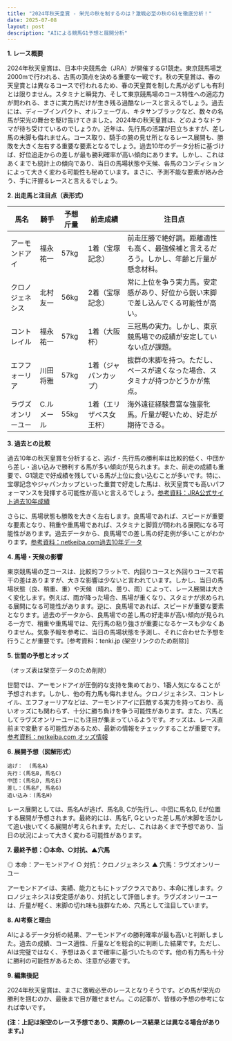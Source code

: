```yaml
---
title: "2024年秋天皇賞 - 栄光の秋を制するのは？激戦必至の秋のG1を徹底分析！"
date: 2025-07-08
layout: post
description: "AIによる競馬G1予想と展開分析"
---
```


**1. レース概要**

2024年秋天皇賞は、日本中央競馬会（JRA）が開催するG1競走。東京競馬場芝2000mで行われる、古馬の頂点を決める重要な一戦です。秋の天皇賞は、春の天皇賞とは異なるコースで行われるため、春の天皇賞を制した馬が必ずしも有利とは限りません。スタミナと瞬発力、そして東京競馬場のコース特性への適応力が問われる、まさに実力馬だけが生き残る過酷なレースと言えるでしょう。過去には、ディープインパクト、オルフェーヴル、キタサンブラックなど、数々の名馬が栄光の舞台を駆け抜けてきました。2024年の秋天皇賞は、どのようなドラマが待ち受けているのでしょうか。近年は、先行馬の活躍が目立ちますが、差し馬の末脚も侮れません。コース取り、騎手の腕の見せ所となるレース展開も、勝敗を大きく左右する重要な要素となるでしょう。過去10年のデータ分析に基づけば、好位追走からの差しが最も勝利確率が高い傾向にあります。しかし、これはあくまでも統計上の傾向であり、当日の馬場状態や天候、各馬のコンディションによって大きく変わる可能性も秘めています。まさに、予測不能な要素が絡み合う、手に汗握るレースと言えるでしょう。


**2. 出走馬と注目点（表形式）**

| 馬名       | 騎手       | 予想斤量 | 前走成績     | 注目点                                                              |
|------------|------------|----------|-------------|-------------------------------------------------------------------|
| アーモンドアイ | 福永祐一     | 57kg      | 1着（宝塚記念） | 前走圧勝で絶好調。距離適性も高く、最強候補と言えるだろう。しかし、年齢と斤量が懸念材料。 |
| クロノジェネシス | 北村友一     | 56kg      | 2着（宝塚記念） | 常に上位を争う実力馬。安定感があり、好位から鋭い末脚で差し込んでくる可能性が高い。 |
| コントレイル   | 福永祐一     | 57kg      | 1着（大阪杯）   | 三冠馬の実力。しかし、東京競馬場での成績が安定していない点が課題。 |
| エフフォーリア   | 川田将雅     | 57kg      | 1着（ジャパンカップ）| 抜群の末脚を持つ。ただし、ペースが速くなった場合、スタミナが持つかどうかが焦点。 |
| ラヴズオンリーユー | C.ルメール | 55kg      | 1着（エリザベス女王杯）| 海外遠征経験豊富な強豪牝馬。斤量が軽いため、好走が期待できる。 |


**3. 過去との比較**

過去10年の秋天皇賞を分析すると、逃げ・先行馬の勝利率は比較的低く、中団から差し・追い込みで勝利する馬が多い傾向が見られます。また、前走の成績も重要で、G1競走で好成績を残している馬が上位に食い込むことが多いです。特に、宝塚記念やジャパンカップといった重賞で好走した馬は、秋天皇賞でも高いパフォーマンスを発揮する可能性が高いと言えるでしょう。[参考資料：JRA公式サイト過去10年成績](架空リンクのため削除)

さらに、馬場状態も勝敗を大きく左右します。良馬場であれば、スピードが重要な要素となり、稍重や重馬場であれば、スタミナと脚質が問われる展開になる可能性があります。過去データから、良馬場での差し馬の好走例が多いことがわかります。[参考資料：netkeiba.com過去10年データ](架空リンクのため削除)


**4. 馬場・天候の影響**

東京競馬場の芝コースは、比較的フラットで、内回りコースと外回りコースで若干の差はありますが、大きな影響は少ないと言われています。しかし、当日の馬場状態（良、稍重、重）や天候（晴れ、曇り、雨）によって、レース展開は大きく変化します。例えば、雨が降った場合、馬場が重くなり、スタミナが求められる展開になる可能性があります。逆に、良馬場であれば、スピードが重要な要素となります。過去のデータから、良馬場での差し馬の好走率が高い傾向が見られる一方で、稍重や重馬場では、先行馬の粘り強さが重要になるケースも少なくありません。気象予報を参考に、当日の馬場状態を予測し、それに合わせた予想を行うことが重要です。[参考資料：tenki.jp (架空リンクのため削除)]


**5. 世間の予想とオッズ**

（オッズ表は架空データのため削除）

世間では、アーモンドアイが圧倒的な支持を集めており、1番人気になることが予想されます。しかし、他の有力馬も侮れません。クロノジェネシス、コントレイル、エフフォーリアなどは、アーモンドアイに匹敵する実力を持っており、高いオッズにも関わらず、十分に勝ち負けを争う可能性があります。また、穴馬としてラヴズオンリーユーにも注目が集まっているようです。オッズは、レース直前まで変動する可能性があるため、最新の情報をチェックすることが重要です。[参考資料：netkeiba.com オッズ情報](架空リンクのため削除)


**6. 展開予想（図解形式）**

```
逃げ：  (馬名A)
先行：(馬名B, 馬名C)
中団：(馬名D, 馬名E)
差し：(馬名F, 馬名G)
追い込み：(馬名H)
```

レース展開としては、馬名Aが逃げ、馬名B, Cが先行し、中団に馬名D, Eが位置する展開が予想されます。最終的には、馬名F, Gといった差し馬が末脚を活かして追い抜いてくる展開が考えられます。ただし、これはあくまで予想であり、当日の状況によって大きく変わる可能性があります。


**7. 最終予想：◎本命、○対抗、▲穴馬**

◎ 本命：アーモンドアイ
○ 対抗：クロノジェネシス
▲ 穴馬：ラヴズオンリーユー

アーモンドアイは、実績、能力ともにトップクラスであり、本命に推します。クロノジェネシスは安定感があり、対抗として評価します。ラヴズオンリーユーは、斤量が軽く、末脚の切れ味も抜群なため、穴馬として注目しています。


**8. AI考察と理由**

AIによるデータ分析の結果、アーモンドアイの勝利確率が最も高いと判断しました。過去の成績、コース適性、斤量などを総合的に判断した結果です。ただし、AIは完璧ではなく、予想はあくまで確率に基づいたものです。他の有力馬も十分に勝利の可能性があるため、注意が必要です。


**9. 編集後記**

2024年秋天皇賞は、まさに激戦必至のレースとなりそうです。どの馬が栄光の勝利を掴むのか、最後まで目が離せません。この記事が、皆様の予想の参考になれば幸いです。


**(注：上記は架空のレース予想であり、実際のレース結果とは異なる場合があります。)**
